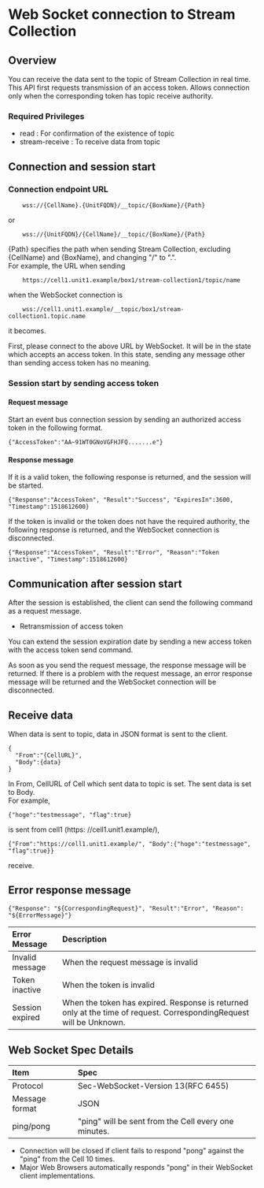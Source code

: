 # Web Socket connection to Stream Collection

## Overview
You can receive the data sent to the topic of Stream Collection in real time.  
This API first requests transmission of an access token. Allows connection only when the corresponding token has topic receive authority.

### Required Privileges
* read : For confirmation of the existence of topic
* stream-receive : To receive data from topic

## Connection and session start

### Connection endpoint URL
```
    wss://{CellName}.{UnitFQDN}/__topic/{BoxName}/{Path}
```
or
```
    wss://{UnitFQDN}/{CellName}/__topic/{BoxName}/{Path}
```

{Path} specifies the path when sending Stream Collection, excluding {CellName} and {BoxName}, and changing "/" to ".".  
For example, the URL when sending
```
    https://cell1.unit1.example/box1/stream-collection1/topic/name
```
when the WebSocket connection is
```
    wss://cell1.unit1.example/__topic/box1/stream-collection1.topic.name
```
it becomes.

First, please connect to the above URL by WebSocket. It will be in the state which accepts an access token. In this state, sending any message other than sending access token has no meaning.

### Session start by sending access token

#### Request message

Start an event bus connection session by sending an authorized access token in the following format.  

    {"AccessToken":"AA~91WT0GNoVGFHJFQ.......e"}

#### Response message

If it is a valid token, the following response is returned, and the session will be started.

    {"Response":"AccessToken", "Result":"Success", "ExpiresIn":3600, "Timestamp":1518612600}

If the token is invalid or the token does not have the required authority, the following response is returned, and the WebSocket connection is disconnected.

    {"Response":"AccessToken", "Result":"Error", "Reason":"Token inactive", "Timestamp":1518612600}


## Communication after session start

After the session is established, the client can send the following command as a request message.

* Retransmission of access token

You can extend the session expiration date by sending a new access token with the access token send command.

As soon as you send the request message, the response message will be returned.
If there is a problem with the request message, an error response message will be returned and the WebSocket connection will be disconnected.

## Receive data

When data is sent to topic, data in JSON format is sent to the client.  

    {
      "From":"{CellURL}", 
      "Body":{data}
    }

In From, CellURL of Cell which sent data to topic is set. The sent data is set to Body.  
For example,
```
{"hoge":"testmessage", "flag":true}
```
is sent from cell1 (https: //cell1.unit1.example/), 
```
{"From":"https://cell1.unit1.example/", "Body":{"hoge":"testmessage", "flag":true}}
```
receive.

## Error response message

    {"Response": "${CorrespondingRequest}", "Result":"Error", "Reason": "${ErrorMessage}"}

|Error Message|Description|
|:--|:--|
|Invalid message|When the request message is invalid|
|Token inactive|When the token is invalid|
|Session expired|When the token has expired. Response is returned only at the time of request. CorrespondingRequest will be Unknown.|

## Web Socket Spec Details

|Item|Spec|
|:--|:--|
|Protocol|Sec-WebSocket-Version 13(RFC 6455)|
|Message format|JSON|
|ping/pong|"ping" will be sent from the Cell every one minutes.|

* Connection will be closed if client fails to respond "pong" against the "ping" from the Cell 10 times.
* Major Web Browsers automatically responds "pong" in their WebSocket client implementations. 
